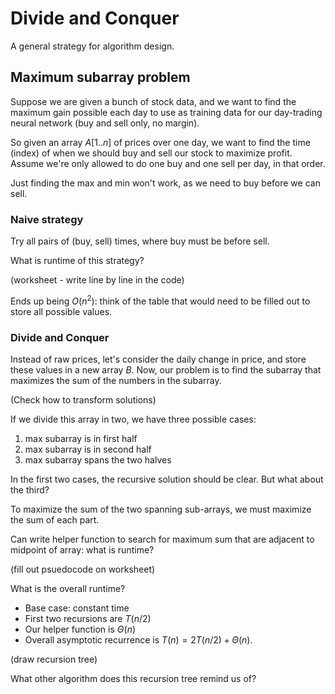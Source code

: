 
# Divide and Conquer

A general strategy for algorithm design.

## Maximum subarray problem

Suppose we are given a bunch of stock data, and we want to find the maximum gain
possible each day to use as training data for our day-trading neural network
(buy and sell only, no margin).

So given an array $A[1..n]$ of prices over one day, we want to find the time
(index) of when we should buy and sell our stock to maximize profit. Assume
we're only allowed to do one buy and one sell per day, in that order.

Just finding the max and min won't work, as we need to buy before we can sell.

### Naive strategy

Try all pairs of (buy, sell) times, where buy must be before sell.

What is runtime of this strategy?

(worksheet - write line by line in the code)

Ends up being $O(n^2)$: think of the table that would need to be filled out to
store all possible values.

### Divide and Conquer

Instead of raw prices, let's consider the daily change in price, and store these
values in a new array $B$. Now, our problem is to find the subarray that
maximizes the sum of the numbers in the subarray.

(Check how to transform solutions)

If we divide this array in two, we have three possible cases:

1. max subarray is in first half
2. max subarray is in second half
3. max subarray spans the two halves

In the first two cases, the recursive solution should be clear. But what about
the third?

To maximize the sum of the two spanning sub-arrays, we must maximize the sum of
each part.

Can write helper function to search for maximum sum that are adjacent to
midpoint of array: what is runtime?

(fill out psuedocode on worksheet)

What is the overall runtime?

- Base case: constant time
- First two recursions are $T(n/2)$
- Our helper function is $\Theta(n)$
- Overall asymptotic recurrence is $T(n) = 2T(n/2) + \Theta(n)$.

(draw recursion tree)

What other algorithm does this recursion tree remind us of?
